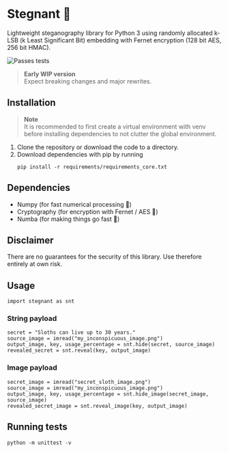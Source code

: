 # Stegnant 🦥
Lightweight steganography library for Python 3
using randomly allocated k-LSB (k Least Significant Bit) embedding with Fernet encryption (128 bit AES, 256 bit HMAC).

![Passes tests](https://github.com/espencly/Stegnant/workflows/Unit%20Tests/badge.svg?event=push)

> **Early WIP version**<br>Expect breaking changes and major rewrites.

## Installation
> **Note**<br>
> It is recommended to first create a virtual environment with venv before
> installing dependencies to not clutter the global environment.
1) Clone the repository or download the code to a directory.
2) Download dependencies with pip by running
    ```
    pip install -r requirements/requirements_core.txt
    ```

## Dependencies
* Numpy (for fast numerical processing 🔢)
* Cryptography (for encryption with Fernet / AES 🔐)
* Numba (for making things go fast 🚀)

## Disclaimer
There are no guarantees for the security of this library.
Use therefore entirely at own risk.

## Usage
```
import stegnant as snt
```
### String payload
```
secret = "Sloths can live up to 30 years."
source_image = imread("my_inconspicuous_image.png")
output_image, key, usage_percentage = snt.hide(secret, source_image)
revealed_secret = snt.reveal(key, output_image)
```
### Image payload
```
secret_image = imread("secret_sloth_image.png")
source_image = imread("my_inconspicuous_image.png")
output_image, key, usage_percentage = snt.hide_image(secret_image, source_image)
revealed_secret_image = snt.reveal_image(key, output_image)
```

## Running tests
```
python -m unittest -v
```